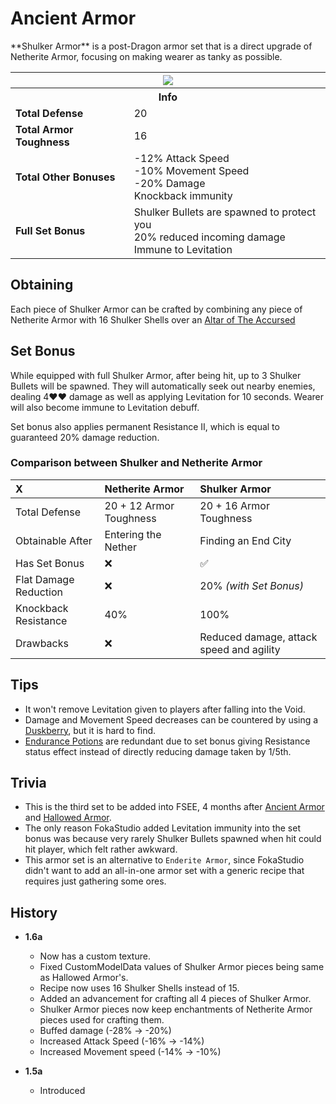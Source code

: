 # Ancient Armor
<div class="result foka-infobox-grid" markdown>
<div markdown class="foka-infobox-text">
**Shulker Armor** is a post-Dragon armor set that is a direct upgrade of <i class="icon-minecraft icon-minecraft-netherite-chestplate"></i>Netherite Armor, focusing on making wearer as tanky as possible.</div>
<div class="foka-infobox-table">
  <table id="foka-infobox--item" markdown>
	<tr>
		<th colspan="2" class="foka-infobox--top-image"><img src="../../../assets/armor/shulker/full.png" style="height: auto; image-rendering: auto;"></th>
	</tr>
	<tr>
		<th colspan="2">Info</th>
	</tr>
	<tr>
		<td><b>Total Defense</b></td>
		<td>20</td>
	</tr>
	<tr>
		<td><b>Total Armor Toughness</b></td>
		<td>16</td>
	</tr>
	<tr>
		<td><b>Total Other Bonuses</b></td>
		<td>
			-12% Attack Speed
			<br>
			-10% Movement Speed
			<br>
			-20% Damage
			<br>
			Knockback immunity 
		</td>
	</tr>
	<tr>
		<td><b>Full Set Bonus</b></td>
		<td>
			Shulker Bullets are spawned to protect you
			<br>
			20% reduced incoming damage
			<br>
			Immune to Levitation
		</td>
	</tr>
</table>
</div>
</div>

## Obtaining
Each piece of Shulker Armor can be crafted by combining any piece of <i class="icon-minecraft icon-minecraft-netherite-chestplate"></i>Netherite Armor with 16 <i class="icon-minecraft icon-minecraft-shulker-shell"></i>Shulker Shells over an [Altar of The Accursed](../../mechanics/altar_of_the_accursed.md)

## Set Bonus

While equipped with full Shulker Armor, after being hit, up to 3 Shulker Bullets will be spawned. They will automatically seek out nearby enemies, dealing 4:heart::heart: damage as well as applying Levitation for 10 seconds. Wearer will also become immune to Levitation debuff.

Set bonus also applies permanent Resistance II, which is equal to guaranteed 20% damage reduction.

### Comparison between Shulker and Netherite Armor
| X | Netherite Armor | Shulker Armor |
| :--- | :--- | :--- |
| Total Defense | 20 + 12 Armor Toughness | 20 + 16 Armor Toughness |
| Obtainable After | Entering the Nether | Finding an End City |
| Has Set Bonus | :x: | :white_check_mark: |
| Flat Damage Reduction | :x: | 20% *(with Set Bonus)* |
| Knockback Resistance | 40% | 100% |
| Drawbacks | :x: | Reduced damage, attack speed and agility |

## Tips

- It won't remove Levitation given to players after falling into the Void.
- Damage and Movement Speed decreases can be countered by using a [Duskberry](../trinkets/duskberry.md), but it is hard to find.
- [Endurance Potions](../other/potions.md#endurance_potion) are redundant due to set bonus giving Resistance status effect instead of directly reducing damage taken by 1/5th.

## Trivia

- This is the third set to be added into FSEE, 4 months after [Ancient Armor](ancient_armor.md) and [Hallowed Armor](hallowed_armor.md).
- The only reason FokaStudio added Levitation immunity into the set bonus was because very rarely Shulker Bullets spawned when hit could hit player, which felt rather awkward.
- This armor set is an alternative to `Enderite Armor`, since FokaStudio didn't want to add an all-in-one armor set with a generic recipe that requires just gathering some ores.

## History
- **1.6a**
	- Now has a custom texture.
	- Fixed CustomModelData values of Shulker Armor pieces being same as Hallowed Armor's.
	- Recipe now uses 16 <i class="icon-minecraft icon-minecraft-shulker-shell"></i>Shulker Shells instead of 15.
	- Added an advancement for crafting all 4 pieces of Shulker Armor.
	- Shulker Armor pieces now keep enchantments of Netherite Armor pieces used for crafting them.
	- Buffed damage (-28% -> -20%)
    - Increased Attack Speed (-16% -> -14%)
	- Increased Movement speed (-14% -> -10%)

- **1.5a**
	- Introduced
  